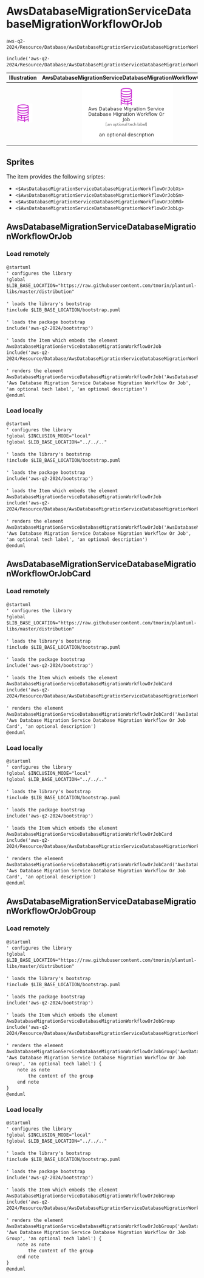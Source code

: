 # AwsDatabaseMigrationServiceDatabaseMigrationWorkflowOrJob


```text
aws-q2-2024/Resource/Database/AwsDatabaseMigrationServiceDatabaseMigrationWorkflowOrJob
```

```text
include('aws-q2-2024/Resource/Database/AwsDatabaseMigrationServiceDatabaseMigrationWorkflowOrJob')
```



| Illustration | AwsDatabaseMigrationServiceDatabaseMigrationWorkflowOrJob | AwsDatabaseMigrationServiceDatabaseMigrationWorkflowOrJobCard | AwsDatabaseMigrationServiceDatabaseMigrationWorkflowOrJobGroup |
| :---: | :---: | :---: | :---: |
| ![illustration for Illustration](../../../aws-q2-2024/Resource/Database/AwsDatabaseMigrationServiceDatabaseMigrationWorkflowOrJob.png) | ![illustration for AwsDatabaseMigrationServiceDatabaseMigrationWorkflowOrJob](../../../aws-q2-2024/Resource/Database/AwsDatabaseMigrationServiceDatabaseMigrationWorkflowOrJob.Local.png) | ![illustration for AwsDatabaseMigrationServiceDatabaseMigrationWorkflowOrJobCard](../../../aws-q2-2024/Resource/Database/AwsDatabaseMigrationServiceDatabaseMigrationWorkflowOrJobCard.Local.png) | ![illustration for AwsDatabaseMigrationServiceDatabaseMigrationWorkflowOrJobGroup](../../../aws-q2-2024/Resource/Database/AwsDatabaseMigrationServiceDatabaseMigrationWorkflowOrJobGroup.Local.png) |



## Sprites
The item provides the following sriptes:

- `<$AwsDatabaseMigrationServiceDatabaseMigrationWorkflowOrJobXs>`
- `<$AwsDatabaseMigrationServiceDatabaseMigrationWorkflowOrJobSm>`
- `<$AwsDatabaseMigrationServiceDatabaseMigrationWorkflowOrJobMd>`
- `<$AwsDatabaseMigrationServiceDatabaseMigrationWorkflowOrJobLg>`





## AwsDatabaseMigrationServiceDatabaseMigrationWorkflowOrJob

### Load remotely
```plantuml
@startuml
' configures the library
!global $LIB_BASE_LOCATION="https://raw.githubusercontent.com/tmorin/plantuml-libs/master/distribution"

' loads the library's bootstrap
!include $LIB_BASE_LOCATION/bootstrap.puml

' loads the package bootstrap
include('aws-q2-2024/bootstrap')

' loads the Item which embeds the element AwsDatabaseMigrationServiceDatabaseMigrationWorkflowOrJob
include('aws-q2-2024/Resource/Database/AwsDatabaseMigrationServiceDatabaseMigrationWorkflowOrJob')

' renders the element
AwsDatabaseMigrationServiceDatabaseMigrationWorkflowOrJob('AwsDatabaseMigrationServiceDatabaseMigrationWorkflowOrJob', 'Aws Database Migration Service Database Migration Workflow Or Job', 'an optional tech label', 'an optional description')
@enduml
```

### Load locally
```plantuml
@startuml
' configures the library
!global $INCLUSION_MODE="local"
!global $LIB_BASE_LOCATION="../../.."

' loads the library's bootstrap
!include $LIB_BASE_LOCATION/bootstrap.puml

' loads the package bootstrap
include('aws-q2-2024/bootstrap')

' loads the Item which embeds the element AwsDatabaseMigrationServiceDatabaseMigrationWorkflowOrJob
include('aws-q2-2024/Resource/Database/AwsDatabaseMigrationServiceDatabaseMigrationWorkflowOrJob')

' renders the element
AwsDatabaseMigrationServiceDatabaseMigrationWorkflowOrJob('AwsDatabaseMigrationServiceDatabaseMigrationWorkflowOrJob', 'Aws Database Migration Service Database Migration Workflow Or Job', 'an optional tech label', 'an optional description')
@enduml
```

## AwsDatabaseMigrationServiceDatabaseMigrationWorkflowOrJobCard

### Load remotely
```plantuml
@startuml
' configures the library
!global $LIB_BASE_LOCATION="https://raw.githubusercontent.com/tmorin/plantuml-libs/master/distribution"

' loads the library's bootstrap
!include $LIB_BASE_LOCATION/bootstrap.puml

' loads the package bootstrap
include('aws-q2-2024/bootstrap')

' loads the Item which embeds the element AwsDatabaseMigrationServiceDatabaseMigrationWorkflowOrJobCard
include('aws-q2-2024/Resource/Database/AwsDatabaseMigrationServiceDatabaseMigrationWorkflowOrJob')

' renders the element
AwsDatabaseMigrationServiceDatabaseMigrationWorkflowOrJobCard('AwsDatabaseMigrationServiceDatabaseMigrationWorkflowOrJobCard', 'Aws Database Migration Service Database Migration Workflow Or Job Card', 'an optional description')
@enduml
```

### Load locally
```plantuml
@startuml
' configures the library
!global $INCLUSION_MODE="local"
!global $LIB_BASE_LOCATION="../../.."

' loads the library's bootstrap
!include $LIB_BASE_LOCATION/bootstrap.puml

' loads the package bootstrap
include('aws-q2-2024/bootstrap')

' loads the Item which embeds the element AwsDatabaseMigrationServiceDatabaseMigrationWorkflowOrJobCard
include('aws-q2-2024/Resource/Database/AwsDatabaseMigrationServiceDatabaseMigrationWorkflowOrJob')

' renders the element
AwsDatabaseMigrationServiceDatabaseMigrationWorkflowOrJobCard('AwsDatabaseMigrationServiceDatabaseMigrationWorkflowOrJobCard', 'Aws Database Migration Service Database Migration Workflow Or Job Card', 'an optional description')
@enduml
```

## AwsDatabaseMigrationServiceDatabaseMigrationWorkflowOrJobGroup

### Load remotely
```plantuml
@startuml
' configures the library
!global $LIB_BASE_LOCATION="https://raw.githubusercontent.com/tmorin/plantuml-libs/master/distribution"

' loads the library's bootstrap
!include $LIB_BASE_LOCATION/bootstrap.puml

' loads the package bootstrap
include('aws-q2-2024/bootstrap')

' loads the Item which embeds the element AwsDatabaseMigrationServiceDatabaseMigrationWorkflowOrJobGroup
include('aws-q2-2024/Resource/Database/AwsDatabaseMigrationServiceDatabaseMigrationWorkflowOrJob')

' renders the element
AwsDatabaseMigrationServiceDatabaseMigrationWorkflowOrJobGroup('AwsDatabaseMigrationServiceDatabaseMigrationWorkflowOrJobGroup', 'Aws Database Migration Service Database Migration Workflow Or Job Group', 'an optional tech label') {
    note as note
        the content of the group
    end note
}
@enduml
```

### Load locally
```plantuml
@startuml
' configures the library
!global $INCLUSION_MODE="local"
!global $LIB_BASE_LOCATION="../../.."

' loads the library's bootstrap
!include $LIB_BASE_LOCATION/bootstrap.puml

' loads the package bootstrap
include('aws-q2-2024/bootstrap')

' loads the Item which embeds the element AwsDatabaseMigrationServiceDatabaseMigrationWorkflowOrJobGroup
include('aws-q2-2024/Resource/Database/AwsDatabaseMigrationServiceDatabaseMigrationWorkflowOrJob')

' renders the element
AwsDatabaseMigrationServiceDatabaseMigrationWorkflowOrJobGroup('AwsDatabaseMigrationServiceDatabaseMigrationWorkflowOrJobGroup', 'Aws Database Migration Service Database Migration Workflow Or Job Group', 'an optional tech label') {
    note as note
        the content of the group
    end note
}
@enduml
```

